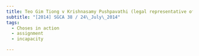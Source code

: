 ```yaml
---
title: Teo Gim Tiong v Krishnasamy Pushpavathi (legal representative of the estate of Maran s/o 
subtitle: "[2014] SGCA 38 / 24\_July\_2014"
tags:
  - Choses in action
  - assignment
  - incapacity

---
```


